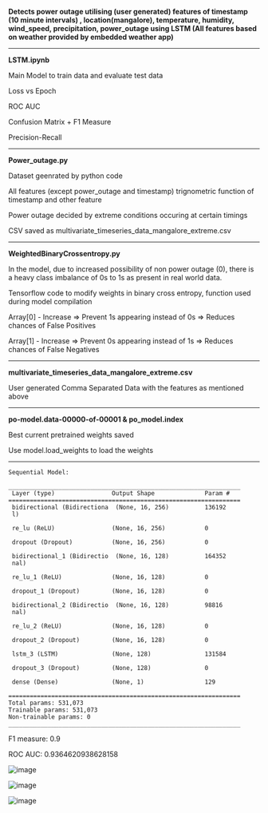 **Detects power outage utilising (user generated) features of timestamp (10 minute intervals) , location(mangalore), temperature, humidity, wind_speed, precipitation, power_outage using LSTM
(All features based on weather provided by embedded weather app)**


----------------------------------------------------------------------------------------------------------------------------------------------------


**LSTM.ipynb**

Main Model to train data and evaluate test data

Loss vs Epoch

ROC AUC

Confusion Matrix + F1 Measure

Precision-Recall


----------------------------------------------------------------------------------------------------------------------------------------------------


**Power_outage.py**

Dataset geenrated by python code

All features (except power_outage and timestamp) trignometric function of timestamp and other feature

Power outage decided by extreme conditions occuring at certain timings

CSV saved as multivariate_timeseries_data_mangalore_extreme.csv


----------------------------------------------------------------------------------------------------------------------------------------------------


**WeightedBinaryCrossentropy.py**

In the model, due to increased possibility of non power outage (0), there is a heavy class imbalance of 0s to 1s as present in real world data.

Tensorflow code to modify weights in binary cross entropy, function used during model compilation

Array[0] - Increase => Prevent 1s appearing instead of 0s => Reduces chances of False Positives

Array[1] - Increase => Prevent 0s appearing instead of 1s => Reduces chances of False Negatives


----------------------------------------------------------------------------------------------------------------------------------------------------


**multivariate_timeseries_data_mangalore_extreme.csv**

User generated Comma Separated Data with the features as mentioned above


----------------------------------------------------------------------------------------------------------------------------------------------------


**po-model.data-00000-of-00001 & po_model.index**

Best current pretrained weights saved

Use model.load_weights to load the weights


----------------------------------------------------------------------------------------------------------------------------------------------------

```
Sequential Model:

_________________________________________________________________
 Layer (type)                Output Shape              Param #   
=================================================================
 bidirectional (Bidirectiona  (None, 16, 256)          136192    
 l)                                                              
                                                                 
 re_lu (ReLU)                (None, 16, 256)           0         
                                                                 
 dropout (Dropout)           (None, 16, 256)           0         
                                                                 
 bidirectional_1 (Bidirectio  (None, 16, 128)          164352    
 nal)                                                            
                                                                 
 re_lu_1 (ReLU)              (None, 16, 128)           0         
                                                                 
 dropout_1 (Dropout)         (None, 16, 128)           0         
                                                                 
 bidirectional_2 (Bidirectio  (None, 16, 128)          98816     
 nal)                                                            
                                                                 
 re_lu_2 (ReLU)              (None, 16, 128)           0         
                                                                 
 dropout_2 (Dropout)         (None, 16, 128)           0         
                                                                 
 lstm_3 (LSTM)               (None, 128)               131584    
                                                                 
 dropout_3 (Dropout)         (None, 128)               0         
                                                                 
 dense (Dense)               (None, 1)                 129       
                                                                 
=================================================================
Total params: 531,073
Trainable params: 531,073
Non-trainable params: 0
_________________________________________________________________
```


F1 measure: 0.9

ROC AUC: 0.9364620938628158



![image](https://github.com/speedwagon1299/PowerOutage/assets/118172807/7c61ec58-685d-41f4-a221-65c5989f4758)


![image](https://github.com/speedwagon1299/PowerOutage/assets/118172807/51c0d8de-ff9d-43f1-93a6-09a15c0ced2b)


![image](https://github.com/speedwagon1299/PowerOutage/assets/118172807/ec4d6583-8249-4021-a47d-fa196458d732)
